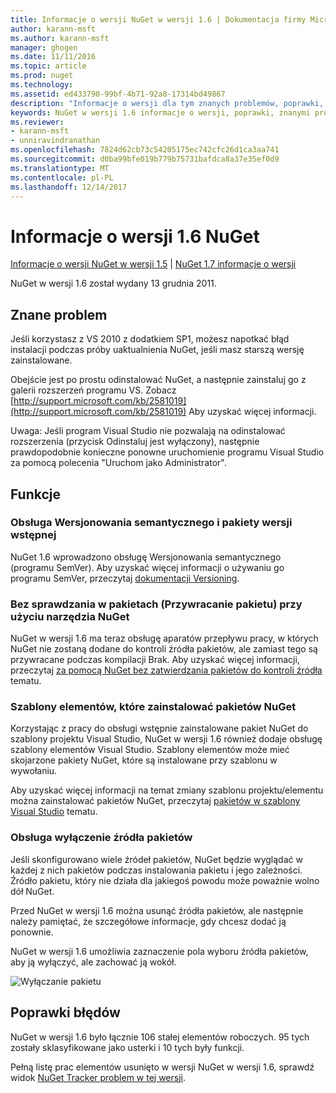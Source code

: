 ```yaml
---
title: Informacje o wersji NuGet w wersji 1.6 | Dokumentacja firmy Microsoft
author: karann-msft
ms.author: karann-msft
manager: ghogen
ms.date: 11/11/2016
ms.topic: article
ms.prod: nuget
ms.technology: 
ms.assetid: ed433790-99bf-4b71-92a8-17314bd49867
description: "Informacje o wersji dla tym znanych problemów, poprawki, dodatkowe funkcje i dcr NuGet w wersji 1.6."
keywords: NuGet w wersji 1.6 informacje o wersji, poprawki, znanymi problemami, nowe funkcje, dcr
ms.reviewer:
- karann-msft
- unniravindranathan
ms.openlocfilehash: 7824d62cb73c54205175ec742cfc26d1ca3aa741
ms.sourcegitcommit: d0ba99bfe019b779b75731bafdca8a37e35ef0d9
ms.translationtype: MT
ms.contentlocale: pl-PL
ms.lasthandoff: 12/14/2017
---
```

 # <a name="nuget-16-release-notes"></a>Informacje o wersji 1.6 NuGet

[Informacje o wersji NuGet w wersji 1.5](../release-notes/nuget-1.5.md) | [NuGet 1.7 informacje o wersji](../release-notes/nuget-1.7.md)

NuGet w wersji 1.6 został wydany 13 grudnia 2011.

## <a name="known-installation-issue"></a>Znane problem
Jeśli korzystasz z VS 2010 z dodatkiem SP1, możesz napotkać błąd instalacji podczas próby uaktualnienia NuGet, jeśli masz starszą wersję zainstalowane.

Obejście jest po prostu odinstalować NuGet, a następnie zainstaluj go z galerii rozszerzeń programu VS.  Zobacz [http://support.microsoft.com/kb/2581019](http://support.microsoft.com/kb/2581019) Aby uzyskać więcej informacji.

Uwaga: Jeśli program Visual Studio nie pozwalają na odinstalować rozszerzenia (przycisk Odinstaluj jest wyłączony), następnie prawdopodobnie konieczne ponowne uruchomienie programu Visual Studio za pomocą polecenia "Uruchom jako Administrator".

## <a name="features"></a>Funkcje

### <a name="support-for-semantic-versioning-and-prerelease-packages"></a>Obsługa Wersjonowania semantycznego i pakiety wersji wstępnej
NuGet 1.6 wprowadzono obsługę Wersjonowania semantycznego (programu SemVer). Aby uzyskać więcej informacji o używaniu go programu SemVer, przeczytaj [dokumentacji Versioning](../create-packages/prerelease-packages.md).

### <a name="using-nuget-without-checking-in-packages-package-restore"></a>Bez sprawdzania w pakietach (Przywracanie pakietu) przy użyciu narzędzia NuGet
NuGet w wersji 1.6 ma teraz obsługę aparatów przepływu pracy, w których NuGet nie zostaną dodane do kontroli źródła pakietów, ale zamiast tego są przywracane podczas kompilacji Brak. Aby uzyskać więcej informacji, przeczytaj [za pomocą NuGet bez zatwierdzania pakietów do kontroli źródła](../consume-packages/packages-and-source-control.md) tematu.

### <a name="item-templates-that-install-nuget-packages"></a>Szablony elementów, które zainstalować pakietów NuGet
Korzystając z pracy do obsługi wstępnie zainstalowane pakiet NuGet do szablony projektu Visual Studio, NuGet w wersji 1.6 również dodaje obsługę szablony elementów Visual Studio. Szablony elementów może mieć skojarzone pakiety NuGet, które są instalowane przy szablonu w wywołaniu.

Aby uzyskać więcej informacji na temat zmiany szablonu projektu/elementu można zainstalować pakietów NuGet, przeczytaj [pakietów w szablony Visual Studio](../visual-studio-extensibility/visual-studio-templates.md) tematu.

### <a name="support-for-disabling-package-sources"></a>Obsługa wyłączenie źródła pakietów
Jeśli skonfigurowano wiele źródeł pakietów, NuGet będzie wyglądać w każdej z nich pakietów podczas instalowania pakietu i jego zależności. Źródło pakietu, który nie działa dla jakiegoś powodu może poważnie wolno dół NuGet.

Przed NuGet w wersji 1.6 można usunąć źródła pakietów, ale następnie należy pamiętać, że szczegółowe informacje, gdy chcesz dodać ją ponownie.

NuGet w wersji 1.6 umożliwia zaznaczenie pola wyboru źródła pakietów, aby ją wyłączyć, ale zachować ją wokół.

![Wyłączanie pakietu](./media/package-source-with-disabled-source.png)

## <a name="bug-fixes"></a>Poprawki błędów
NuGet w wersji 1.6 było łącznie 106 stałej elementów roboczych. 95 tych zostały sklasyfikowane jako usterki i 10 tych były funkcji.

Pełną listę prac elementów usunięto w wersji NuGet w wersji 1.6, sprawdź widok [NuGet Tracker problem w tej wersji](http://nuget.codeplex.com/workitem/list/advanced?keyword=&status=Closed&type=All&priority=All&release=NuGet%201.6&assignedTo=All&component=All&sortField=Votes&sortDirection=Descending&page=0).
